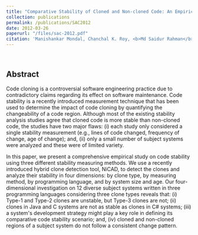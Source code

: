 ```yaml
---
title: "Comparative Stability of Cloned and Non-cloned Code: An Empirical Study"
collection: publications
permalink: /publications/SAC2012
date: 2012-03-26
paperurl: "/files/sac-2012.pdf"
citation: 'Manishankar Mondal, Chanchal K. Roy, <b>Md Saidur Rahman</b>, Ripon K. Saha, Jens Krinke and Kevin A. Schneider, &quot;Comparative Stability of Cloned and Non-cloned Code: An Empirical Study&quot;, <i>27th ACM Symposium on Applied Computing (<b>ACM SAC</b>)</i> (SE Track). pp. 1227-1234, 2012. (<b>Best Paper Award</b>)' 
---
```

<br> 

## Abstract
Code cloning is a controversial software engineering practice due to contradictory claims regarding its effect on software maintenance. Code stability is a recently introduced measurement technique that has been used to determine the impact of code cloning by quantifying the changeability of a code region. Although most of the existing stability analysis studies agree that cloned code is more stable than non-cloned code, the studies have two major flaws: (i) each study only considered a single stability measurement (e.g., lines of code changed, frequency of change, age of change); and, (ii) only a small number of subject systems were analyzed and these were of limited variety.

In this paper, we present a comprehensive empirical study on code stability using three different stability measuring methods. We use a recently introduced hybrid clone detection tool, NiCAD, to detect the clones and analyze their stability in four dimensions: by clone type, by measuring method, by programming language, and by system size and age. Our four-dimensional investigation on 12 diverse subject systems written in three programming languages considering three clone types reveals that: (i) Type-1 and Type-2 clones are unstable, but Type-3 clones are not; (ii) clones in Java and C systems are not as stable as clones in C# systems; (iii) a system's development strategy might play a key role in defining its comparative code stability scenario; and, (iv) cloned and non-cloned regions of a subject system do not follow a consistent change pattern.